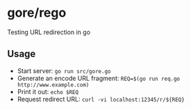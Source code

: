 # gore/rego

Testing URL redirection in go

## Usage

* Start server: `go run src/gore.go`
* Generate an encode URL fragment: `REQ=$(go run req.go http://www.example.com)`
* Print it out: `echo $REQ`
* Request redirect URL: `curl -vi localhost:12345/r/${REQ}`
